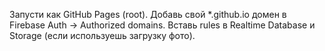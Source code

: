 Запусти как GitHub Pages (root). Добавь свой *.github.io домен в Firebase Auth → Authorized domains.
Вставь rules в Realtime Database и Storage (если используешь загрузку фото).

